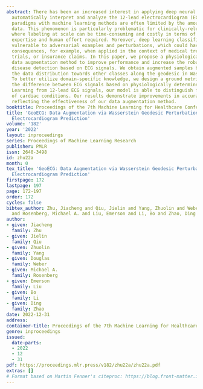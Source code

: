 ```yaml
---
abstract: There has been an increased interest in applying deep neural networks to
  automatically interpret and analyze the 12-lead electrocardiogram (ECG). The current
  paradigms with machine learning methods are often limited by the amount of labeled
  data. This phenomenon is particularly problematic for clinically-relevant data,
  where labeling at scale can be time-consuming and costly in terms of the specialized
  expertise and human effort required. Moreover, deep learning classifiers may be
  vulnerable to adversarial examples and perturbations, which could have catastrophic
  consequences, for example, when applied in the context of medical treatment, clinical
  trials, or insurance claims. In this paper, we propose a physiologically-inspired
  data augmentation method to improve performance and increase the robustness of heart
  disease detection based on ECG signals. We obtain augmented samples by perturbing
  the data distribution towards other classes along the geodesic in Wasserstein space.
  To better utilize domain-specific knowledge, we design a ground metric that recognizes
  the difference between ECG signals based on physiologically determined features.
  Learning from 12-lead ECG signals, our model is able to distinguish five categories
  of cardiac conditions. Our results demonstrate improvements in accuracy and robustness,
  reflecting the effectiveness of our data augmentation method.
booktitle: Proceedings of the 7th Machine Learning for Healthcare Conference
title: 'GeoECG: Data Augmentation via Wasserstein Geodesic Perturbation for Robust
  Electrocardiogram Prediction'
volume: '182'
year: '2022'
layout: inproceedings
series: Proceedings of Machine Learning Research
publisher: PMLR
issn: 2640-3498
id: zhu22a
month: 0
tex_title: 'GeoECG: Data Augmentation via Wasserstein Geodesic Perturbation for Robust
  Electrocardiogram Prediction'
firstpage: 172
lastpage: 197
page: 172-197
order: 172
cycles: false
bibtex_author: Zhu, Jiacheng and Qiu, Jielin and Yang, Zhuolin and Weber, Douglas
  and Rosenberg, Michael A. and Liu, Emerson and Li, Bo and Zhao, Ding
author:
- given: Jiacheng
  family: Zhu
- given: Jielin
  family: Qiu
- given: Zhuolin
  family: Yang
- given: Douglas
  family: Weber
- given: Michael A.
  family: Rosenberg
- given: Emerson
  family: Liu
- given: Bo
  family: Li
- given: Ding
  family: Zhao
date: 2022-12-31
address:
container-title: Proceedings of the 7th Machine Learning for Healthcare Conference
genre: inproceedings
issued:
  date-parts:
  - 2022
  - 12
  - 31
pdf: https://proceedings.mlr.press/v182/zhu22a/zhu22a.pdf
extras: []
# Format based on Martin Fenner's citeproc: https://blog.front-matter.io/posts/citeproc-yaml-for-bibliographies/
---
```

